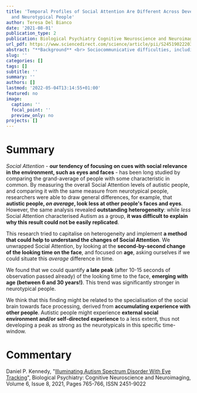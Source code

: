 ```yaml
---
title: 'Temporal Profiles of Social Attention Are Different Across Development in Autistic
  and Neurotypical People'
author: Teresa Del Bianco
date: '2021-08-01'
publication_type: 2
publication: Biological Psychiatry Cognitive Neuroscience and Neuroimaging Volume 6(8) 813-824
url_pdf: https://www.sciencedirect.com/science/article/pii/S2451902220302561
abstract: "**Background** <br> Sociocommunicative difficulties, including abnormalities in eye contact, are core diagnostic features of autism spectrum disorder (ASD). Many studies have used eye tracking to measure reduced attention to faces in autistic people; however, most of this work has not taken advantage of eye-tracking temporal resolution to examine temporal profiles of attention. <br> **Methods** <br> We used growth curve analysis to model attention to static social scenes as a function of time in a large (N= 650) sample of autistic participants and neurotypical participants across a wide age range (6-30 years). <br> **Results** The model yielded distinct temporal profiles of attention to faces in the groups. Initially, both groups showed a relatively high probability of attending to faces, followed by decline after several seconds. The neurotypical participants, however, were significantly more likely to return their attention to faces in the latter part of each 20-second trial, with increasing probability with age. In contrast, the probability of returning to the face in the autistic participants remained low across development. In participants with ASD, more atypical profiles of attention were associated with lower Vineland Adaptive Behavior Scales communication scores and a higher curvature in one data-driven cluster correlated with symptom severity. <br> **Conclusions** <br> These findings show that social attention not only is reduced in ASD, but also differs in its temporal dynamics. The neurotypical participants became more sophisticated in how they deployed their social attention across age, a pattern that was significantly reduced in the participants with ASD, possibly reflecting delayed acquisition of social expertise."
slug: ''
categories: []
tags: []
subtitle: ''
summary: ''
authors: []
lastmod: '2022-05-04T13:14:55+01:00'
featured: no
image:
  caption: ''
  focal_point: ''
  preview_only: no
projects: []
---
```


# Summary

*Social Attention* - **our tendency of focusing on cues with social relevance in the environment, such as eyes and faces** - has been long studied by comparing the grand-average of people with some characteristic in common. By measuring the overall Social Attention levels of autistic people, and comparing it with the same measure from neurotypical people, researchers were able to draw general differences, for example, that **autistic people, *on average*, look less at other people's faces and eyes**. However, the same analysis revealed **outstanding heterogeneity**: while *less* Social Attention characterised Autism as a group, **it was difficult to explain why this result could not be easily replicated**.

This research tried to capitalise on heterogeneity and implement **a method that could help to understand the changes of Social Attention**. We unwrapped Social Attention, by looking at the **second-by-second change of the looking time on the face**, and focused on **age**, asking ourselves if we could situate this *average* difference in time.

We found that we could quantify **a late peak** (after 10-15 seconds of observation passed already) of the looking time to the face, **emerging with age (between 6 and 30 years!)**. This trend was significantly stronger in neurotypical people.

We think that this finding might be related to the specialisation of the social brain towards face processing, derived from **accumulating experience with other people**. Autistic people might experience **external social environment and/or self-directed experience** to a less extent, thus not developing a peak as strong as the neurotypicals in this specific time-window.

# Commentary

Daniel P. Kennedy, "[Illuminating Autism Spectrum Disorder With Eye Tracking](https://www.sciencedirect.com/science/article/abs/pii/S2451902221001130)", Biological Psychiatry: Cognitive Neuroscience and Neuroimaging, Volume 6, Issue 8, 2021, Pages 765-766, ISSN 2451-9022
